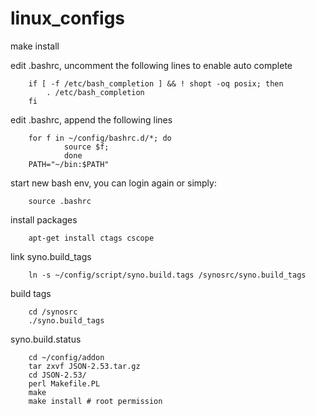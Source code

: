 linux_configs
=============

make install

edit .bashrc, uncomment the following lines to enable auto complete

        if [ -f /etc/bash_completion ] && ! shopt -oq posix; then
            . /etc/bash_completion
        fi

edit .bashrc, append the following lines

        for f in ~/config/bashrc.d/*; do                                                 
                source $f;                                                               
                done                                                                             
        PATH="~/bin:$PATH"  

start new bash env, you can login again or simply:

        source .bashrc

install packages

        apt-get install ctags cscope

link syno.build_tags

        ln -s ~/config/script/syno.build.tags /synosrc/syno.build_tags

build tags

        cd /synosrc
        ./syno.build_tags

syno.build.status 

        cd ~/config/addon
        tar zxvf JSON-2.53.tar.gz
        cd JSON-2.53/
        perl Makefile.PL
        make
        make install # root permission
